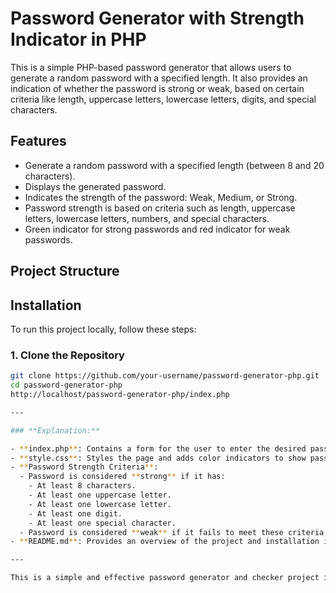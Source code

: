 # Password Generator with Strength Indicator in PHP

This is a simple PHP-based password generator that allows users to generate a random password with a specified length. It also provides an indication of whether the password is strong or weak, based on certain criteria like length, uppercase letters, lowercase letters, digits, and special characters.

## Features

- Generate a random password with a specified length (between 8 and 20 characters).
- Displays the generated password.
- Indicates the strength of the password: Weak, Medium, or Strong.
- Password strength is based on criteria such as length, uppercase letters, lowercase letters, numbers, and special characters.
- Green indicator for strong passwords and red indicator for weak passwords.

## Project Structure


## Installation

To run this project locally, follow these steps:

### 1. Clone the Repository

```bash
git clone https://github.com/your-username/password-generator-php.git
cd password-generator-php
http://localhost/password-generator-php/index.php

---

### **Explanation:**

- **index.php**: Contains a form for the user to enter the desired password length. It also generates a random password and displays its strength based on a set of criteria.
- **style.css**: Styles the page and adds color indicators to show password strength.
- **Password Strength Criteria**:
  - Password is considered **strong** if it has:
    - At least 8 characters.
    - At least one uppercase letter.
    - At least one lowercase letter.
    - At least one digit.
    - At least one special character.
  - Password is considered **weak** if it fails to meet these criteria, and **medium** if it partially meets them.
- **README.md**: Provides an overview of the project and installation instructions.

---

This is a simple and effective password generator and checker project in PHP, and you can expand it further by adding features like password complexity suggestions or saving generated passwords in a secure way.
